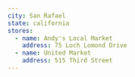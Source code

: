 ```yaml
---
city: San Rafael
state: california
stores:
  - name: Andy's Local Market
    address: 75 Loch Lomond Drive
  - name: United Market
    address: 515 Third Street
---
```

